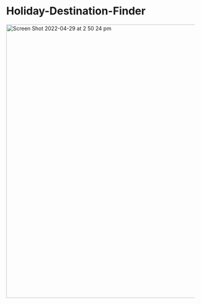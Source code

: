 # Holiday-Destination-Finder

<img width="730" alt="Screen Shot 2022-04-29 at 2 50 24 pm" src="https://user-images.githubusercontent.com/42558111/165886820-20bdf420-68ff-4824-8cb1-cadc483b85c6.png">
